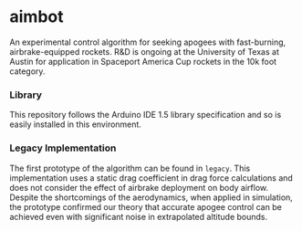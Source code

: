 # aimbot

An experimental control algorithm for seeking apogees with fast-burning, airbrake-equipped rockets. R&D is ongoing at the University of Texas at Austin for application in Spaceport America Cup rockets in the 10k foot category.

### Library

This repository follows the Arduino IDE 1.5 library specification and so is easily installed in this environment.

### Legacy Implementation

The first prototype of the algorithm can be found in `legacy`. This implementation uses a static drag coefficient in drag force calculations and does not consider the effect of airbrake deployment on body airflow. Despite the shortcomings of the aerodynamics, when applied in simulation, the prototype confirmed our theory that accurate apogee control can be achieved even with significant noise in extrapolated altitude bounds.
